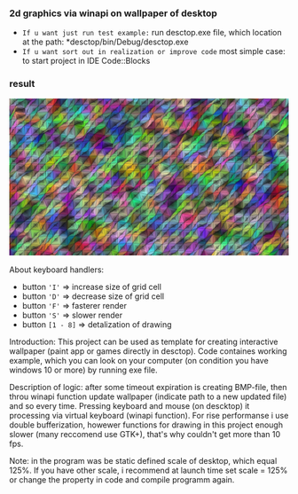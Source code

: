 ### 2d graphics via winapi on wallpaper of desktop
- `If u want just run test example:` run desctop.exe file, which location at the path: *desctop/bin/Debug/desctop.exe
- `If u want sort out in realization or improve code` most simple case: to start project in IDE Code::Blocks

### result
![Image alt](https://github.com/Acool4ik/Windows-programming/blob/master/2dGraphicsWallpaper_WinAPi/bitmap.jpg)

About keyboard handlers:
- button `'I'` => increase size of grid cell 
- button `'D'` => decrease size of grid cell 
- button `'F'` => fasterer render
- button `'S'` => slower render
- button `[1 - 8]` => detalization of drawing

Introduction: This project can be used as template for creating interactive wallpaper (paint app or games directly in desctop). Code containes working example, which you can look on your computer (on condition you have windows 10 or more) by running exe file.

Description of logic: after some timeout expiration is creating BMP-file, then  throu winapi function update wallpaper (indicate path to a new updated file) and so every time. Pressing keyboard and mouse (on descktop) it processing via virtual keyboard (winapi function). For rise performanse i use double bufferization, howewer functions for drawing in this project enough slower (many reccomend use GTK+), that's why couldn't get more than 10 fps. 

Note: in the program was be static defined scale of desktop, which equal 125%. If you have other scale, i recommend at launch time set scale = 125% or change the property in code and compile programm again.
